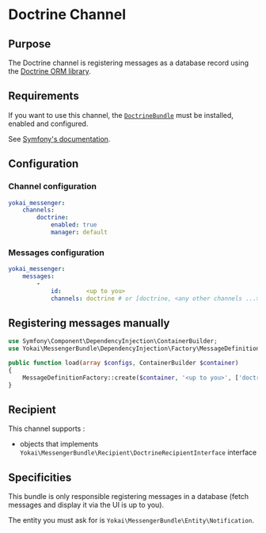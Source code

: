 Doctrine Channel
================

Purpose
-------

The Doctrine channel is registering messages as a database record 
using the [Doctrine ORM library](https://github.com/doctrine/doctrine2).


Requirements
------------

If you want to use this channel, the [`DoctrineBundle`](https://github.com/doctrine/DoctrineBundle) 
must be installed, enabled and configured.

See [Symfony's documentation](http://symfony.com/doc/current/doctrine.html).


Configuration
-------------

### Channel configuration

``` yaml
yokai_messenger:
    channels:
        doctrine:
            enabled: true
            manager: default
```

### Messages configuration

``` yaml
yokai_messenger:
    messages:
        -
            id:       <up to you>
            channels: doctrine # or [doctrine, <any other channels ...>]
```


Registering messages manually
-----------------------------

``` php
use Symfony\Component\DependencyInjection\ContainerBuilder;
use Yokai\MessengerBundle\DependencyInjection\Factory\MessageDefinitionFactory;

public function load(array $configs, ContainerBuilder $container)
{
    MessageDefinitionFactory::create($container, '<up to you>', ['doctrine'], [], []);
}
```


Recipient
---------

This channel supports :

- objects that implements `Yokai\MessengerBundle\Recipient\DoctrineRecipientInterface` interface


Specificities
-------------

This bundle is only responsible registering messages in a database 
(fetch messages and display it via the UI is up to you).

The entity you must ask for is `Yokai\MessengerBundle\Entity\Notification`.
